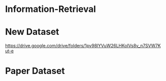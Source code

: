 # Information-Retrieval

# New Dataset 
https://drive.google.com/drive/folders/1pv98lYVuW26LHKoIVs8v_n7SVW7Kut-e

# Paper Dataset 
